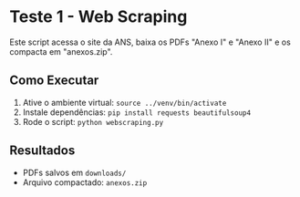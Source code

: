 # Teste 1 - Web Scraping
Este script acessa o site da ANS, baixa os PDFs "Anexo I" e "Anexo II" e os compacta em "anexos.zip".

## Como Executar
1. Ative o ambiente virtual: `source ../venv/bin/activate`
2. Instale dependências: `pip install requests beautifulsoup4`
3. Rode o script: `python webscraping.py`

## Resultados
- PDFs salvos em `downloads/`
- Arquivo compactado: `anexos.zip`